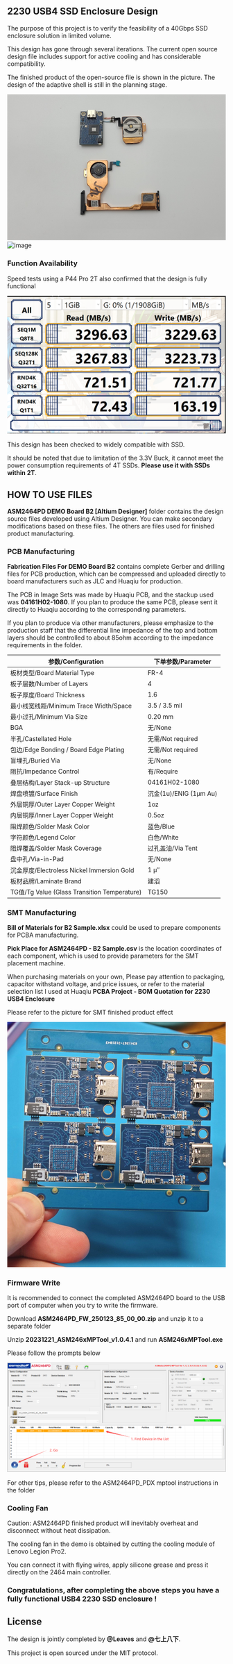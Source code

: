 
## 2230 USB4 SSD Enclosure Design


The purpose of this project is to verify the feasibility of a 40Gbps SSD enclosure solution in limited volume. 

This design has gone through several iterations. The current open source design file includes support for active cooling and has considerable compatibility.

The finished product of the open-source file is shown in the picture. The design of the adaptive shell is still in the planning stage.

![image](https://github.com/Leaves232/2230-USB4-SSD-Enclosure-Design/blob/main/USB4%202230%20Enclosure%20Images/QQ%E5%9B%BE%E7%89%87202506080921849.jpg)
![image](https://github.com/Leaves232/2230-USB4-SSD-Enclosure-Design/blob/main/USB4%202230%20Enclosure%20Images/QQ%E5%9B%BE%E7%89%8720250608104204.jpg)


### Function Availability

Speed ​​tests using a P44 Pro 2T also confirmed that the design is fully functional

![image](https://github.com/Leaves232/2230-USB4-SSD-Enclosure-Design/blob/main/USB4%202230%20Enclosure%20Images/QQ%E5%9B%BE%E7%89%8720250608104810.png)


This design has been checked to widely compatible with SSD.

It should be noted that due to limitation of the 3.3V Buck, it cannot meet the power consumption requirements of 4T SSDs. **Please use it with SSDs within 2T**.



## HOW TO USE FILES



**ASM2464PD DEMO Board B2 [Altium Designer]** folder contains the design source files developed using Altium Designer. You can make secondary modifications based on these files. The others are files used for finished product manufacturing.


### PCB Manufacturing


**Fabrication Files For DEMO Board B2** contains complete Gerber and drilling files for PCB production, which can be compressed and uploaded directly to board manufacturers such as JLC and Huaqiu for production. 

The PCB in Image Sets was made by Huaqiu PCB, and the stackup used was **04161H02-1080**. If you plan to produce the same PCB, please sent it directly to Huaqiu according to the corresponding parameters. 

If you plan to produce via other manufacturers, please emphasize to the production staff that the differential line impedance of the top and bottom layers should be controlled to about 85ohm according to the impedance requirements in the folder.

| 参数/Configuration    | 下单参数/Parameter|
| --------------------- | --------------------- |
|板材类型/Board Material Type      | FR-4      |
| 板子层数/Number of Layers   | 4        |
| 板子厚度/Board Thickness   | 1.6      |
| 最小线宽线距/Minimum Trace Width/Space   | 3.5 / 3.5 mil        |
| 最小过孔/Minimum Via Size   | 0.20 mm        |
| BGA   | 无/None      |
| 半孔/Castellated Hole   | 无需/Not required        |
| 包边/Edge Bonding / Board Edge Plating   | 无需/Not required        |
| 盲埋孔/Buried Via  | 无/None       |
| 阻抗/Impedance Control  | 有/Require        |
| 叠层结构/Layer Stack-up Structure   | 04161H02-1080       |
| 焊盘喷镀/Surface Finish   | 沉金(1u)/ENIG (1μm Au)       |
| 外层铜厚/Outer Layer Copper Weight   | 1oz        |
| 内层铜厚/Inner Layer Copper Weight   | 0.5oz      |
| 阻焊颜色/Solder Mask Color   | 蓝色/Blue       |
| 字符颜色/Legend Color   | 白色/White       |
| 阻焊覆盖/Solder Mask Coverage  | 过孔盖油/Via Tent       |
| 盘中孔/Via-in-Pad  | 无/None        |
| 沉金厚度/Electroless Nickel Immersion Gold  | 1 μ″        |
| 板材品牌/Laminate Brand   | 建滔        |
| TG值/Tg Value (Glass Transition Temperature)   | TG150        |



### SMT Manufacturing


**Bill of Materials for B2 Sample.xlsx** could be used to prepare components for PCBA manufacturing.

**Pick Place for ASM2464PD - B2 Sample.csv** is the location coordinates of each component, which is used to provide parameters for the SMT placement machine.

 When purchasing materials on your own, Please pay attention to packaging, capacitor withstand voltage, and price issues, or refer to the material selection list I used at Huaqiu **PCBA Project - BOM Quotation for 2230 USB4 Enclosure**

Please refer to the picture for SMT finished product effect

![image](https://github.com/Leaves232/2230-USB4-SSD-Enclosure-Design/blob/main/USB4%202230%20Enclosure%20Images/QQ%E5%9B%BE%E7%89%8720250607163928.jpg)



### Firmware Write


It is recommended to connect the completed ASM2464PD board to the USB port of computer when you try to write the firmware.

Download **ASM2464PD_FW_250123_85_00_00.zip** and unzip it to a separate folder

Unzip **20231221_ASM246xMPTool_v1.0.4.1** and run **ASM246xMPTool.exe**

Please follow the prompts below

![image](https://github.com/Leaves232/2230-USB4-SSD-Enclosure-Design/blob/main/USB4%202230%20Enclosure%20Images/v2-363b0b96c0792ce4a40c8168746c58be_1440w.png)

For other tips, please refer to the ASM2464PD_PDX mptool instructions in the folder


### Cooling Fan

Caution: ASM2464PD finished product will inevitably overheat and disconnect without heat dissipation.

The cooling fan in the demo is obtained by cutting the cooling module of Lenovo Legion Pro2.

You can connect it with flying wires, apply silicone grease and press it directly on the 2464 main controller.






### Congratulations, after completing the above steps you have a fully functional USB4 2230 SSD enclosure !




## License

The design is jointly completed by **@Leaves** and **@七上八下**. 

This project is open sourced under the MIT protocol.

